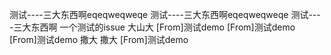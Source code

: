 测试----三大东西啊eqeqweqweqe
测试----三大东西啊eqeqweqweqe
测试----三大东西啊
一个测试的issue
大山大
[From]测试demo
[From]测试demo
[From]测试demo
撒大
撒大
[From]测试demo
